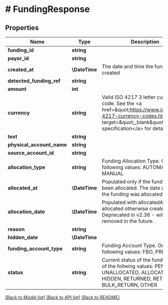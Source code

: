 # # FundingResponse

## Properties

Name | Type | Description | Notes
------------ | ------------- | ------------- | -------------
**funding_id** | **string** |  |
**payor_id** | **string** |  |
**created_at** | **\DateTime** | The date and time the funding was created |
**detected_funding_ref** | **string** |  | [optional]
**amount** | **int** |  |
**currency** | **string** | Valid ISO 4217 3 letter currency code. See the &lt;a href&#x3D;\&quot;https://www.iso.org/iso-4217-currency-codes.html\&quot; target&#x3D;\&quot;_blank\&quot; a&gt;ISO specification&lt;/a&gt; for details. |
**text** | **string** |  | [optional]
**physical_account_name** | **string** |  | [optional]
**source_account_id** | **string** |  | [optional]
**allocation_type** | **string** | Funding Allocation Type. One of the following values: AUTOMATIC, MANUAL | [optional]
**allocated_at** | **\DateTime** | Populated only if the funding has been allocated. The date and time the funding was allocated. | [optional]
**allocation_date** | **\DateTime** | Populated with allocatedAt if allocated otherwise createdAt. Deprecated in v2.36 - will be removed in the future. | [optional]
**reason** | **string** |  | [optional]
**hidden_date** | **\DateTime** |  | [optional]
**funding_account_type** | **string** | Funding Account Type. One of the following values: FBO, PRIVATE |
**status** | **string** | Current status of the funding. One of the follwing values: PENDING, UNALLOCATED, ALLOCATED, HIDDEN, RETURNED, RETURNING, BULK_RETURN, OTHER |

[[Back to Model list]](../../README.md#models) [[Back to API list]](../../README.md#endpoints) [[Back to README]](../../README.md)
